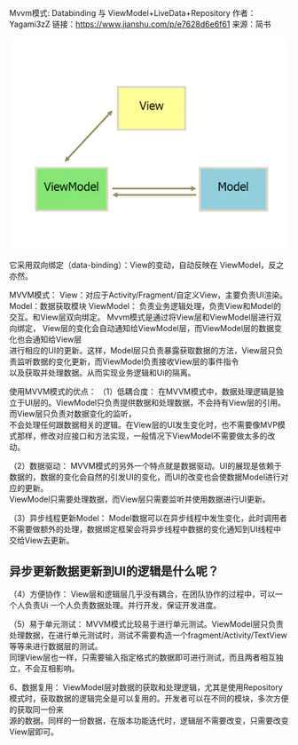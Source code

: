 Mvvm模式: Databinding 与 ViewModel+LiveData+Repository
作者：Yagami3zZ
链接：https://www.jianshu.com/p/e7628d6e6f61
来源：简书

![mvvm1](../../../../../../image/mvvm1.png)

它采用双向绑定（data-binding）：View的变动，自动反映在 ViewModel，反之亦然。

MVVM模式：
View：对应于Activity/Fragment/自定义View，主要负责UI渲染。
Model：数据获取模块
ViewModel： 负责业务逻辑处理，负责View和Model的交互。和View层双向绑定。
Mvvm模式是通过将View层和ViewModel层进行双向绑定， View层的变化会自动通知给ViewModel层，而ViewModel层的数据变化也会通知给View层  
进行相应的UI的更新。这样，Model层只负责暴露获取数据的方法，View层只负责监听数据的变化更新，而ViewModel负责接收View层的事件指令  
以及获取并处理数据。从而实现业务逻辑和Ui的隔离。

使用MVVM模式的优点：
（1）低耦合度：
在MVVM模式中，数据处理逻辑是独立于UI层的。ViewModel只负责提供数据和处理数据，不会持有View层的引用。而View层只负责对数据变化的监听，  
不会处理任何跟数据相关的逻辑。在View层的UI发生变化时，也不需要像MVP模式那样，修改对应接口和方法实现，一般情况下ViewModel不需要做太多的改动。

（2）数据驱动：
MVVM模式的另外一个特点就是数据驱动。UI的展现是依赖于数据的，数据的变化会自然的引发UI的变化，而UI的改变也会使数据Model进行对应的更新。  
ViewModel只需要处理数据，而View层只需要监听并使用数据进行UI更新。

（3）异步线程更新Model：
Model数据可以在异步线程中发生变化，此时调用者不需要做额外的处理，数据绑定框架会将异步线程中数据的变化通知到UI线程中交给View去更新。
## 异步更新数据更新到UI的逻辑是什么呢？

（4）方便协作：
View层和逻辑层几乎没有耦合，在团队协作的过程中，可以一个人负责Ui 一个人负责数据处理。并行开发，保证开发进度。

（5）易于单元测试：
MVVM模式比较易于进行单元测试。ViewModel层只负责处理数据，在进行单元测试时，测试不需要构造一个fragment/Activity/TextView等等来进行数据层的测试。  
同理View层也一样，只需要输入指定格式的数据即可进行测试，而且两者相互独立，不会互相影响。

6、数据复用：
ViewModel层对数据的获取和处理逻辑，尤其是使用Repository模式时，获取数据的逻辑完全是可以复用的。开发者可以在不同的模块，多次方便的获取同一份来  
源的数据。同样的一份数据，在版本功能迭代时，逻辑层不需要改变，只需要改变View层即可。
